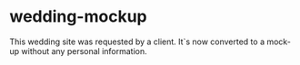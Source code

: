 # wedding-mockup
This wedding site was requested by a client. It`s now converted to a mock-up without any personal information. 
